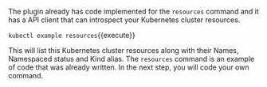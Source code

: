 The plugin already has code implemented for the `resources` command and it has a API client that can introspect your Kubernetes cluster resources.

`kubectl example resources`{{execute}}

This will list this Kubernetes cluster resources along with their Names, Namespaced status and Kind alias. The `resources` command is an example of code that was already written. In the next step, you will code your own command.
